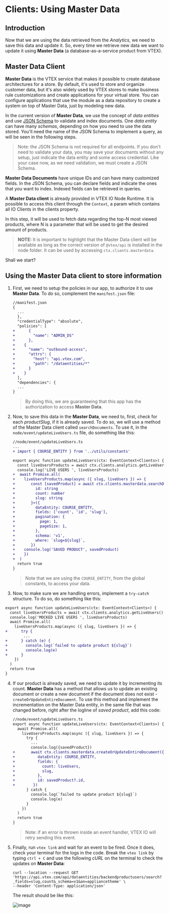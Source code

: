 # Clients: Using Master Data

## Introduction

Now that we are using the data retrieved from the _Analytics_, we need to save this data and update it. So, every time we retrieve new data we want to update it using **Master Data** (a database-as-a-service product from VTEX).

## Master Data Client

**Master Data** is the VTEX service that makes it possible to create database architectures for a store. By default, it's used to store and organize customer data, but it's also widely used by VTEX stores to make business rule customizations and create applications for your virtual store. You can configure applications that use the module as a data repository to create a system on top of Master Data, just by modeling new data.

In the current version of **Master Data**, we use the concept of _data entities_ and use [JSON Schema](https://spacetelescope.github.io/understanding-json-schema/) to validate and index documents. One _data entity_ can have many _schemas_, depending on how you need to use the data stored. You'll need the name of the JSON Schema to implement a query, as will be seen in the following steps.

> Note: the JSON Schema is not required for all endpoints. If you don't need to validate your data, you may save your documents without any setup, just indicate the data entity and some access credential. Like your case now, as we need validation, we must create a JSON Schema.

**Master Data Documents** have unique IDs and can have many customized fields. In the JSON Schema, you can declare fields and indicate the ones that you want to index. Indexed fields can be retrieved in queries.

A **Master Data client** is already provided in VTEX IO Node Runtime. It is possible to access this client through the `Context`, a param which contains all IO Clients in the clients property.

In this step, it will be used to fetch data regarding the top-N most viewed products, where N is a parameter that will be used to get the desired amount of products.

> **NOTE:** It is important to highlight that the Master Data client will be available as long as the correct version of `@vtex/api` is installed in the node folder. It can be used by accessing `ctx.clients.masterdata`.

Shall we start?

## Using the Master Data client to store information

1. First, we need to setup the policies in our app, to authorize it to use **Master Data**. To do so, complement the `manifest.json` file:

   ```diff
   //manifest.json
   {
     ...
     },
     "credentialType": "absolute",
     "policies": [
   +      {
   +        "name": "ADMIN_DS"
   +      },
   +    {
   +      "name": "outbound-access",
   +      "attrs": {
   +        "host": "api.vtex.com",
   +        "path": "/dataentities/*"
   +      }
   +    }
     ],
     "dependencies": {
     ...
   }
   ```

   > By doing this, we are guaranteeing that this app has the authorization to access **Master Data**.

2. Now, to save this data in the **Master Data**, we need to, first, check for each _productSlug_, if it is already saved. To do so, we will use a method of the Master Data client called `searchDocuments`. To use it, in the `node/event/updateLiveUsers.ts` file, do something like this:

   ```diff
   //node/event/updateLiveUsers.ts
   ...
   + import { COURSE_ENTITY } from '../utils/constants'

   export async function updateLiveUsers(ctx: EventContext<Clients>) {
     const liveUsersProducts = await ctx.clients.analytics.getLiveUsers()
     console.log('LIVE USERS ', liveUsersProducts)
   +  await Promise.all(
   +    liveUsersProducts.map(async ({ slug, liveUsers }) => {
   +       const [savedProduct] = await ctx.clients.masterdata.searchDocuments<{
   +         id: string
   +         count: number
   +         slug: string
   +       }>({
   +         dataEntity: COURSE_ENTITY,
   +         fields: ['count', 'id', 'slug'],
   +         pagination: {
   +           page: 1,
   +           pageSize: 1,
   +         },
   +         schema: 'v1',
   +         where: `slug=${slug}`,
   +       })
   +    console.log('SAVED PRODUCT', savedProduct)
   +    })
   +  )
     return true
   }
   ```

   > Note that we are using the `COURSE_ENTITY`, from the global constants, to access your data.

3. Now, to make sure we are handling errors, implement a `try-catch` structure. To do so, do something like this:

  ```diff
  export async function updateLiveUsers(ctx: EventContext<Clients>) {
    const liveUsersProducts = await ctx.clients.analytics.getLiveUsers()
    console.log('MOCKED LIVE USERS ', liveUsersProducts)
    await Promise.all(
      liveUsersProducts.map(async ({ slug, liveUsers }) => {
  +      try {
          ...
  +      } catch (e) {
  +        console.log(`failed to update product ${slug}`)
  +        console.log(e)
  +      }
      })
    )
    return true
  }
  ```


4. If our product is already saved, we need to update it by incrementing its count. **Master Data** has a method that allows us to update an existing document or create a new document if the document does not exist - `createOrUpdateEntireDocument`. To use this method and implement the incrementation on the Master Data entity, in the same file that was changed before, right after the logline of _saved product_, add this code:

   ```diff
   //node/event/updateLiveUsers.ts
   export async function updateLiveUsers(ctx: EventContext<Clients>) {
     await Promise.all(
       liveUsersProducts.map(async ({ slug, liveUsers }) => {
         try {
           ...
           console.log({savedProduct})
   +       await ctx.clients.masterdata.createOrUpdateEntireDocument({
   +          dataEntity: COURSE_ENTITY,
   +          fields: {
   +            count: liveUsers,
   +            slug,
   +          },
   +          id: savedProduct?.id,
   +        })
         } catch {
           console.log(`failed to update product ${slug}`)
           console.log(e)
         }
       })
     )
     return true
   }
   ```

   > Note: if an error is thrown inside an event handler, VTEX IO will retry sending this event.

4. Finally, run `vtex link` and wait for an event to be fired. Once it does, check your terminal for the logs in the code. Break the `vtex link` by typing `ctrl + C` and use the following _cURL_ on the terminal to check the updates on **Master Data**:

   ```
   curl --location --request GET 'https://api.vtex.com/api/dataentities/backendproductusers/search?_fields=slug,count&_schema=v1&an=appliancetheme' \
   --header 'Content-Type: application/json'
   ```

   The result should be like this:

   ![image](https://user-images.githubusercontent.com/43679629/85172472-8579de00-b247-11ea-9758-f34a66df29c7.png)
